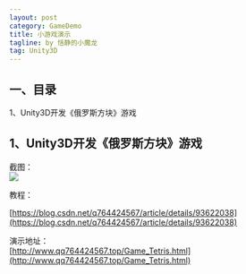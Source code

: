 ```yaml
---
layout: post
category: GameDemo
title: 小游戏演示
tagline: by 恬静的小魔龙
tag: Unity3D
---
```


## 一、目录

1、Unity3D开发《俄罗斯方块》游戏


## 1、Unity3D开发《俄罗斯方块》游戏

截图：<br>
![](http://q8g7kj21n.bkt.clouddn.com/20200426181730.png)

教程：<br>

[https://blog.csdn.net/q764424567/article/details/93622038](https://blog.csdn.net/q764424567/article/details/93622038)

演示地址：<br>
[http://www.qq764424567.top/Game_Tetris.html](http://www.qq764424567.top/Game_Tetris.html)